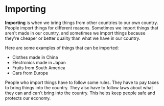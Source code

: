 # Importing

**Importing** is when we bring things from other countries to our own country. People import things for different reasons. Sometimes we import things that aren't made in our country, and sometimes we import things because they're cheaper or better quality than what we have in our country.

Here are some examples of things that can be imported:

- Clothes made in China
- Electronics made in Japan
- Fruits from South America
- Cars from Europe

People who import things have to follow some rules. They have to pay taxes to bring things into the country. They also have to follow laws about what they can and can't bring into the country. This helps keep people safe and protects our economy.

